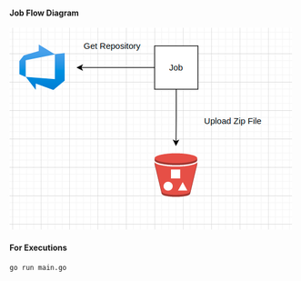 #### Job Flow Diagram


![Alt text](./image/azuredevops.png "Fluxo")


#### For Executions

```
go run main.go

```
